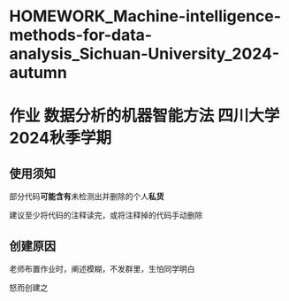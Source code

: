 # HOMEWORK_Machine-intelligence-methods-for-data-analysis_Sichuan-University_2024-autumn
# 作业 数据分析的机器智能方法 四川大学 2024秋季学期

## 使用须知
部分代码**可能含有**未检测出并删除的个人**私货**

建议至少将代码的注释读完，或将注释掉的代码手动删除


## 创建原因
老师布置作业时，阐述模糊，不发群里，生怕同学明白

怒而创建之
